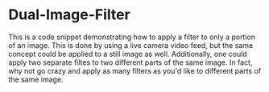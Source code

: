 Dual-Image-Filter
=================

This is a code snippet demonstrating how to apply a filter to only a portion of an image. This is done by using a live camera video feed, but the same concept could be applied to a still image as well. Additionally, one could apply two separate filtes to two different parts of the same image. In fact, why not go crazy and apply as many filters as you'd like to different parts of the same image.
